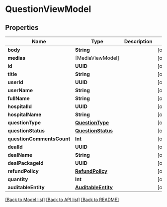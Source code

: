 # QuestionViewModel

## Properties
Name | Type | Description | Notes
------------ | ------------- | ------------- | -------------
**body** | **String** |  | [optional] 
**medias** | [MediaViewModel] |  | [optional] 
**id** | **UUID** |  | [optional] 
**title** | **String** |  | [optional] 
**userId** | **UUID** |  | [optional] 
**userName** | **String** |  | [optional] 
**fullName** | **String** |  | [optional] 
**hospitalId** | **UUID** |  | [optional] 
**hospitalName** | **String** |  | [optional] 
**questionType** | [**QuestionType**](QuestionType.md) |  | [optional] 
**questionStatus** | [**QuestionStatus**](QuestionStatus.md) |  | [optional] 
**questionCommentsCount** | **Int** |  | [optional] 
**dealId** | **UUID** |  | [optional] 
**dealName** | **String** |  | [optional] 
**dealPackageId** | **UUID** |  | [optional] 
**refundPolicy** | [**RefundPolicy**](RefundPolicy.md) |  | [optional] 
**quantity** | **Int** |  | [optional] 
**auditableEntity** | [**AuditableEntity**](AuditableEntity.md) |  | [optional] 

[[Back to Model list]](../README.md#documentation-for-models) [[Back to API list]](../README.md#documentation-for-api-endpoints) [[Back to README]](../README.md)


